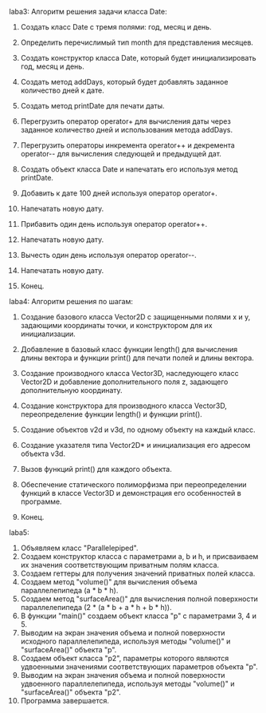 laba3:
Алгоритм решения задачи класса Date:

1. Создать класс Date с тремя полями: год, месяц и день.

2. Определить перечислимый тип month для представления месяцев.

3. Создать конструктор класса Date, который будет инициализировать год, месяц и день.

4. Создать метод addDays, который будет добавлять заданное количество дней к дате.

5. Создать метод printDate для печати даты.

6. Перегрузить оператор operator+ для вычисления даты через заданное количество дней и использования метода addDays.

7. Перегрузить операторы инкремента operator++ и декремента operator-- для вычисления следующей и предыдущей дат.

8. Создать объект класса Date и напечатать его используя метод printDate.

9. Добавить к дате 100 дней используя оператор operator+.

10. Напечатать новую дату.

11. Прибавить один день используя оператор operator++.

12. Напечатать новую дату.

13. Вычесть один день используя оператор operator--.

14. Напечатать новую дату.

15. Конец.

laba4:
Алгоритм решения по шагам:

1. Создание базового класса Vector2D с защищенными полями x и y, задающими координаты точки, и конструктором для их инициализации.

2. Добавление в базовый класс функции length() для вычисления длины вектора и функции print() для печати полей и длины вектора.

3. Создание производного класса Vector3D, наследующего класс Vector2D и добавление дополнительного поля z, задающего дополнительную координату.

4. Создание конструктора для производного класса Vector3D, переопределение функции length() и функции print().

5. Создание объектов v2d и v3d, по одному объекту на каждый класс.

6. Создание указателя типа Vector2D* и инициализация его адресом объекта v3d.

7. Вызов функций print() для каждого объекта.

8. Обеспечение статического полиморфизма при переопределении функций в классе Vector3D и демонстрация его особенностей в программе.

9. Конец.

laba5:
1. Объявляем класс "Parallelepiped".
2. Создаем конструктор класса с параметрами a, b и h, и присваиваем их значения соответствующим приватным полям класса.
3. Создаем геттеры для получения значений приватных полей класса.
4. Создаем метод "volume()" для вычисления объема параллелепипеда (a * b * h).
5. Создаем метод "surfaceArea()" для вычисления полной поверхности параллелепипеда (2 * (a * b + a * h + b * h)).
6. В функции "main()" создаем объект класса "p" с параметрами 3, 4 и 5.
7. Выводим на экран значения объема и полной поверхности исходного параллелепипеда, используя методы "volume()" и "surfaceArea()" объекта "p".
8. Создаем объект класса "p2", параметры которого являются удвоенными значениями соответствующих параметров объекта "p".
9. Выводим на экран значения объема и полной поверхности удвоенного параллелепипеда, используя методы "volume()" и "surfaceArea()" объекта "p2".
10. Программа завершается.
